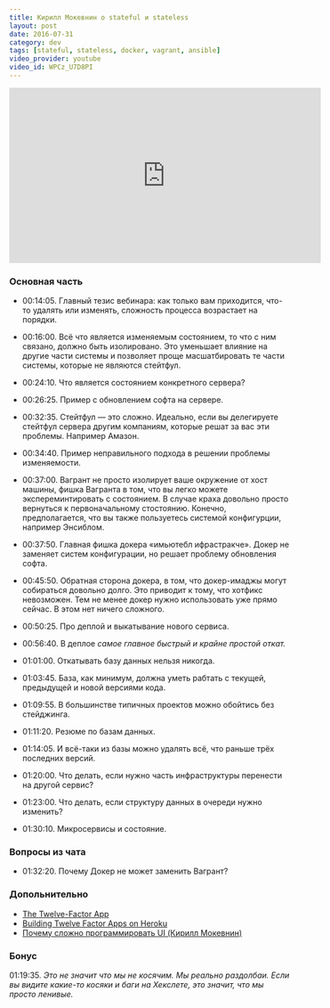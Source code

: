 ```yaml
---
title: Кирилл Мокевнин о stateful и stateless
layout: post
date: 2016-07-31
category: dev
tags: [stateful, stateless, docker, vagrant, ansible]
video_provider: youtube
video_id: WPCz_U7D8PI
---
```

<div class="video-container mb3"><iframe width="560" height="315" src="https://www.youtube.com/embed/WPCz_U7D8PI" frameborder="0" allowfullscreen></iframe></div>

### Основная часть
- 00:14:05. Главный тезис вебинара: как только вам приходится, что-то удалять или изменять, сложность процесса возрастает на порядки.

- 00:16:00. Всё что является изменяемым состоянием, то что с ним связано, должно быть изолировано. Это уменьшает влияние на другие части системы и позволяет
проще масшатбировать те части системы, которые не являются стейтфул.

- 00:24:10. Что является состоянием конкретного сервера?

- 00:26:25. Пример с обновлением софта на сервере.

- 00:32:35. Стейтфул — это сложно. Идеально, если вы делегируете стейтфул сервера другим компаниям, которые решат за вас эти проблемы. Например Амазон.

- 00:34:40. Пример неправильного подхода в решении проблемы изменяемости.

- 00:37:00. Вагрант не просто изолирует ваше окружение от хост машины, фишка Вагранта в том, что вы легко можете экспереминтировать с состоянием. В случае краха довольно просто вернуться к первоначальному стостоянию. Конечно, предполагается, что вы также пользуетесь системой конфигурции, например Энсиблом.

- 00:37:50. Главная фишка докера «имьютебл ифрастракче». Докер не заменяет систем конфигурации, но решает проблему обновления софта.

- 00:45:50. Обратная сторона докера, в том, что докер-имаджы могут собираться довольно долго. Это приводит к тому, что хотфикс невозможен. Тем не менее докер нужно использовать уже прямо сейчас. В этом нет ничего сложного.

- 00:50:25. Про деплой и выкатывание нового сервиса.

- 00:56:40. В деплое *самое главное быстрый и крайне простой откат.*

- 01:01:00. Откатывать базу данных нельзя никогда.

- 01:03:45. База, как минимум, должна уметь рабтать с текущей, предыдущей и новой версиями кода.

- 01:09:55. В большинстве типичных проектов можно обойтись без стейджинга.

- 01:11:20. Резюме по базам данных.

- 01:14:05. И всё-таки из базы можно удалять всё, что раньше трёх последних версий.

- 01:20:00. Что делать, если нужно часть инфраструктуры перенести на другой сервис?

- 01:23:00. Что делать, если структуру данных в очереди нужно изменить?

- 01:30:10. Микросервисы и состояние.

### Вопросы из чата
- 01:32:20. Почему Докер не может заменить Вагрант?

### Допольнительно
- [The Twelve-Factor App](http://12factor.net/)
- [Building Twelve Factor Apps on Heroku](https://blog.heroku.com/twelve-factor-apps)
- [Почему сложно программировать UI (Кирилл Мокевнин)](https://www.youtube.com/watch?v=DCeNCr2tKOI&t=0s)

### Бонус
01:19:35. *Это не значит что мы не косячим. Мы реально раздолбаи. Если вы видите какие-то косяки и баги на Хекслете, это значит, что мы просто ленивые.*